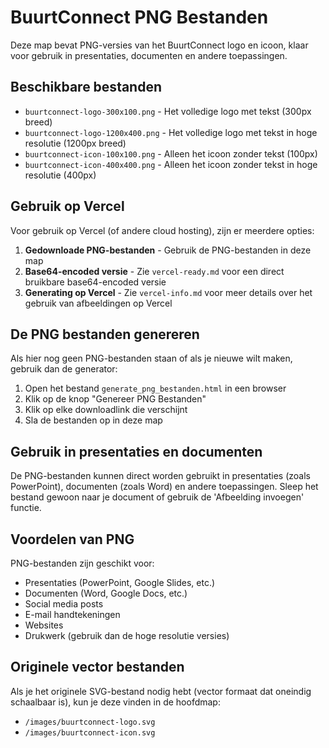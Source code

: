 # BuurtConnect PNG Bestanden

Deze map bevat PNG-versies van het BuurtConnect logo en icoon, klaar voor gebruik in presentaties, documenten en andere toepassingen.

## Beschikbare bestanden

- `buurtconnect-logo-300x100.png` - Het volledige logo met tekst (300px breed)
- `buurtconnect-logo-1200x400.png` - Het volledige logo met tekst in hoge resolutie (1200px breed)
- `buurtconnect-icon-100x100.png` - Alleen het icoon zonder tekst (100px)
- `buurtconnect-icon-400x400.png` - Alleen het icoon zonder tekst in hoge resolutie (400px)

## Gebruik op Vercel

Voor gebruik op Vercel (of andere cloud hosting), zijn er meerdere opties:

1. **Gedownloade PNG-bestanden** - Gebruik de PNG-bestanden in deze map
2. **Base64-encoded versie** - Zie `vercel-ready.md` voor een direct bruikbare base64-encoded versie
3. **Generating op Vercel** - Zie `vercel-info.md` voor meer details over het gebruik van afbeeldingen op Vercel

## De PNG bestanden genereren

Als hier nog geen PNG-bestanden staan of als je nieuwe wilt maken, gebruik dan de generator:

1. Open het bestand `generate_png_bestanden.html` in een browser
2. Klik op de knop "Genereer PNG Bestanden"
3. Klik op elke downloadlink die verschijnt
4. Sla de bestanden op in deze map

## Gebruik in presentaties en documenten

De PNG-bestanden kunnen direct worden gebruikt in presentaties (zoals PowerPoint), documenten (zoals Word) en andere toepassingen. Sleep het bestand gewoon naar je document of gebruik de 'Afbeelding invoegen' functie.

## Voordelen van PNG

PNG-bestanden zijn geschikt voor:
- Presentaties (PowerPoint, Google Slides, etc.)
- Documenten (Word, Google Docs, etc.)
- Social media posts
- E-mail handtekeningen
- Websites
- Drukwerk (gebruik dan de hoge resolutie versies)

## Originele vector bestanden

Als je het originele SVG-bestand nodig hebt (vector formaat dat oneindig schaalbaar is), kun je deze vinden in de hoofdmap:
- `/images/buurtconnect-logo.svg`
- `/images/buurtconnect-icon.svg` 